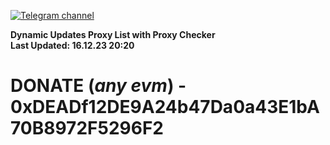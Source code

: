 [![Telegram channel](https://img.shields.io/endpoint?url=https://runkit.io/damiankrawczyk/telegram-badge/branches/master?url=https://t.me/n4z4v0d)](https://t.me/n4z4v0d) 

**Dynamic Updates Proxy List with Proxy Checker**  
**Last Updated: 16.12.23 20:20**

# DONATE (_any evm_) - 0xDEADf12DE9A24b47Da0a43E1bA70B8972F5296F2
